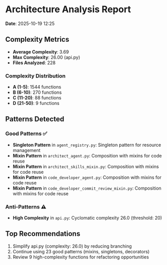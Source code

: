 # Architecture Analysis Report

**Date**: 2025-10-19 12:25

## Complexity Metrics

- **Average Complexity**: 3.69
- **Max Complexity**: 26.00 (api.py)
- **Files Analyzed**: 228

### Complexity Distribution

- **A (1-5)**: 1544 functions
- **B (6-10)**: 270 functions
- **C (11-20)**: 88 functions
- **D (21-50)**: 9 functions

## Patterns Detected

### Good Patterns ✅

- **Singleton Pattern** in `agent_registry.py`: Singleton pattern for resource management
- **Mixin Pattern** in `architect_agent.py`: Composition with mixins for code reuse
- **Mixin Pattern** in `architect_skills_mixin.py`: Composition with mixins for code reuse
- **Mixin Pattern** in `code_developer_agent.py`: Composition with mixins for code reuse
- **Mixin Pattern** in `code_developer_commit_review_mixin.py`: Composition with mixins for code reuse

### Anti-Patterns ⚠️

- **High Complexity** in `api.py`: Cyclomatic complexity 26.0 (threshold: 20)

## Top Recommendations

1. Simplify api.py (complexity: 26.0) by reducing branching
2. Continue using 23 good patterns (mixins, singletons, decorators)
3. Review 9 high-complexity functions for refactoring opportunities
